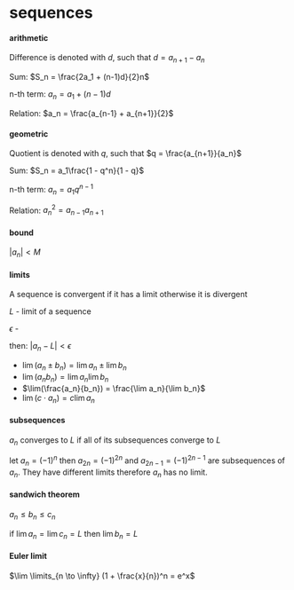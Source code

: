 # sequences

#### arithmetic

Difference is denoted with $d$, such that $d = a_{n+1} - a_n$

Sum: $S_n = \frac{2a_1 + (n-1)d}{2}n$

n-th term: $a_n = a_1 + (n-1)d$

Relation: $a_n = \frac{a_{n-1} + a_{n+1}}{2}$

#### geometric

Quotient is denoted with $q$, such that $q = \frac{a_{n+1}}{a_n}$

Sum: $S_n = a_1\frac{1 - q^n}{1 - q}$

n-th term: $a_n = a_1q^{n-1}$

Relation: $a_n^2 = a_{n-1}a_{n+1}$

#### bound

$|a_n| < M$

#### limits

A sequence is convergent if it has a limit otherwise it is divergent

$L$ - limit of a sequence

$\epsilon$ -

then: $|a_n - L| < \epsilon$

- $\lim(a_n \pm b_n) = \lim a_n \pm \lim b_n$
- $\lim(a_nb_n) = \lim a_n \lim b_n$
- $\lim(\frac{a_n}{b_n}) = \frac{\lim a_n}{\lim b_n}$
- $\lim(c \cdot a_n) = c\lim a_n$

#### subsequences

$a_n$ converges to $L$ if all of its subsequences converge to $L$

let $a_n = (-1)^n$ then $a_{2n} = (-1)^{2n}$ and $a_{2n-1} = (-1)^{2n-1}$ are subsequences of $a_n$. They have different limits therefore $a_n$ has no limit.

#### sandwich theorem

$a_n \leq b_n \leq c_n$

if $\lim a_n = \lim c_n = L$ then $\lim b_n = L$

#### Euler limit

$\lim \limits_{n \to \infty} (1 + \frac{x}{n})^n = e^x$
